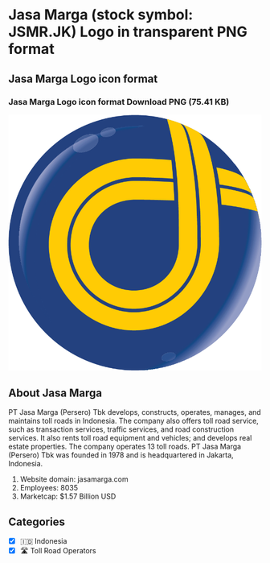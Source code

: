 # Jasa Marga (stock symbol: JSMR.JK) Logo in transparent PNG format

## Jasa Marga Logo icon format

### Jasa Marga Logo icon format Download PNG (75.41 KB)

![Jasa Marga Logo icon format Download PNG (75.41 KB)](/img/orig/JSMR.JK-b8d01527.png)

## About Jasa Marga

PT Jasa Marga (Persero) Tbk develops, constructs, operates, manages, and maintains toll roads in Indonesia. The company also offers toll road service, such as transaction services, traffic services, and road construction services. It also rents toll road equipment and vehicles; and develops real estate properties. The company operates 13 toll roads. PT Jasa Marga (Persero) Tbk was founded in 1978 and is headquartered in Jakarta, Indonesia.

1. Website domain: jasamarga.com
2. Employees: 8035
3. Marketcap: $1.57 Billion USD


## Categories
- [x] 🇮🇩 Indonesia
- [x] 🛣 Toll Road Operators
